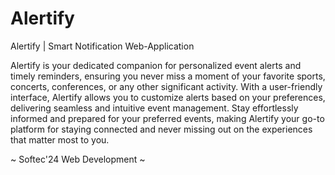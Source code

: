 # Alertify
 Alertify | Smart Notification Web-Application

Alertify is your dedicated companion for personalized event alerts and timely reminders, ensuring you never miss a moment of your favorite sports, concerts, conferences, or any other significant activity. With a user-friendly interface, Alertify allows you to customize alerts based on your preferences, delivering seamless and intuitive event management. Stay effortlessly informed and prepared for your preferred events, making Alertify your go-to platform for staying connected and never missing out on the experiences that matter most to you.

~ Softec'24 Web Development ~
